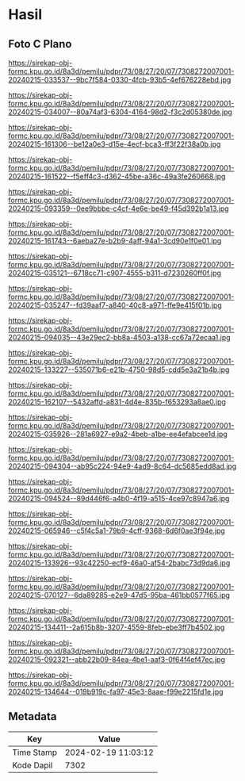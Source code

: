 # Hasil

## Foto C Plano

https://sirekap-obj-formc.kpu.go.id/8a3d/pemilu/pdpr/73/08/27/20/07/7308272007001-20240215-033537--9bc7f584-0330-4fcb-93b5-4ef676228ebd.jpg

https://sirekap-obj-formc.kpu.go.id/8a3d/pemilu/pdpr/73/08/27/20/07/7308272007001-20240215-034007--80a74af3-6304-4164-98d2-f3c2d05380de.jpg

https://sirekap-obj-formc.kpu.go.id/8a3d/pemilu/pdpr/73/08/27/20/07/7308272007001-20240215-161306--be12a0e3-d15e-4ecf-bca3-ff3f22f38a0b.jpg

https://sirekap-obj-formc.kpu.go.id/8a3d/pemilu/pdpr/73/08/27/20/07/7308272007001-20240215-161522--f5eff4c3-d362-45be-a36c-49a3fe260668.jpg

https://sirekap-obj-formc.kpu.go.id/8a3d/pemilu/pdpr/73/08/27/20/07/7308272007001-20240215-093359--0ee9bbbe-c4cf-4e6e-be49-f45d392b1a13.jpg

https://sirekap-obj-formc.kpu.go.id/8a3d/pemilu/pdpr/73/08/27/20/07/7308272007001-20240215-161743--6aeba27e-b2b9-4aff-94a1-3cd90e1f0e01.jpg

https://sirekap-obj-formc.kpu.go.id/8a3d/pemilu/pdpr/73/08/27/20/07/7308272007001-20240215-035121--6718cc71-c907-4555-b311-d7230260ff0f.jpg

https://sirekap-obj-formc.kpu.go.id/8a3d/pemilu/pdpr/73/08/27/20/07/7308272007001-20240215-035247--fd39aaf7-a840-40c8-a971-ffe9e415f01b.jpg

https://sirekap-obj-formc.kpu.go.id/8a3d/pemilu/pdpr/73/08/27/20/07/7308272007001-20240215-094035--43e29ec2-bb8a-4503-a138-cc67a72ecaa1.jpg

https://sirekap-obj-formc.kpu.go.id/8a3d/pemilu/pdpr/73/08/27/20/07/7308272007001-20240215-133227--535071b6-e21b-4750-98d5-cdd5e3a21b4b.jpg

https://sirekap-obj-formc.kpu.go.id/8a3d/pemilu/pdpr/73/08/27/20/07/7308272007001-20240215-162107--5432affd-a831-4d4e-835b-f653293a8ae0.jpg

https://sirekap-obj-formc.kpu.go.id/8a3d/pemilu/pdpr/73/08/27/20/07/7308272007001-20240215-035926--281a6927-e9a2-4beb-a1be-ee4efabcee1d.jpg

https://sirekap-obj-formc.kpu.go.id/8a3d/pemilu/pdpr/73/08/27/20/07/7308272007001-20240215-094304--ab95c224-94e9-4ad9-8c64-dc5685edd8ad.jpg

https://sirekap-obj-formc.kpu.go.id/8a3d/pemilu/pdpr/73/08/27/20/07/7308272007001-20240215-094524--89d446f6-a4b0-4f19-a515-4ce97c8947a6.jpg

https://sirekap-obj-formc.kpu.go.id/8a3d/pemilu/pdpr/73/08/27/20/07/7308272007001-20240215-065946--c5f4c5a1-79b9-4cff-9368-6d6f0ae3f94e.jpg

https://sirekap-obj-formc.kpu.go.id/8a3d/pemilu/pdpr/73/08/27/20/07/7308272007001-20240215-133926--93c42250-ecf9-46a0-af54-2babc73d9da6.jpg

https://sirekap-obj-formc.kpu.go.id/8a3d/pemilu/pdpr/73/08/27/20/07/7308272007001-20240215-070127--6da89285-e2e9-47d5-95ba-461bb0577f65.jpg

https://sirekap-obj-formc.kpu.go.id/8a3d/pemilu/pdpr/73/08/27/20/07/7308272007001-20240215-134411--2a615b8b-3207-4559-8feb-ebe3ff7b4502.jpg

https://sirekap-obj-formc.kpu.go.id/8a3d/pemilu/pdpr/73/08/27/20/07/7308272007001-20240215-092321--abb22b09-84ea-4be1-aaf3-0f64f4ef47ec.jpg

https://sirekap-obj-formc.kpu.go.id/8a3d/pemilu/pdpr/73/08/27/20/07/7308272007001-20240215-134644--019b919c-fa97-45e3-8aae-f99e2215fd1e.jpg


## Metadata

| Key        | Value               |
| ---------- | ------------------- |
| Time Stamp | 2024-02-19 11:03:12 |
| Kode Dapil | 7302                |



